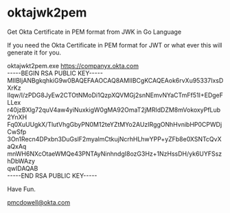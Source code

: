 # oktajwk2pem
Get Okta Certificate in PEM format from JWK in Go Language

If you need the Okta Certificate in PEM format for JWT or what ever this will generate it for you.

oktajwkt2pem.exe https://companyx.okta.com <br/>
-----BEGIN RSA PUBLIC KEY-----<br/>
MIIBIjANBgkqhkiG9w0BAQEFAAOCAQ8AMIIBCgKCAQEAok6rvXu95337IxsDXrKz<br/>
lIqw/I/zPDG8JyEw2CTOtNMoDi1QzpXQVMGj2snNEmvNYaCTmFf51I+EDgeFLLex<br/>
r40jzBXlg72quV4aw4yiNuxkigW0gMA92OmaT2jMRIdDZM8mVokoxyPfLub2YnXH<br/>
Fq0XuUUgkX/TlutVhgGbyPN0M12teYZtMYo2AUzIRggONhHvnibHP0CPWDjCwSfp<br/>
3On1Recn4DPxbn3DuGslF2myalmCtkujNcrhHLhwYPP+yZFb8e0XSNTcQvXaQxAq<br/>
mnWH6NXcOtaeWMQe43PNTAyNinhndgI8ozG3Hz+1NzHssDH/yk6UYFSszhDbWAzy<br/>
qwIDAQAB<br/>
-----END RSA PUBLIC KEY-----<br/>

Have Fun.

pmcdowell@okta.com
